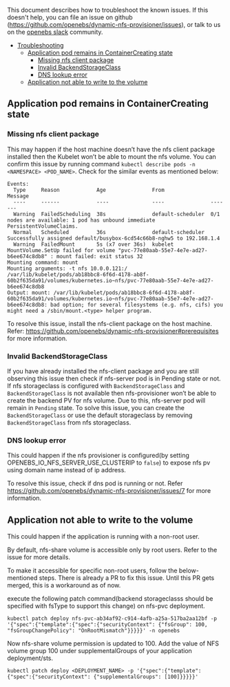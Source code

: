 
This document describes how to troubleshoot the known issues. If this doesn't help, you can file an issue on github (https://github.com/openebs/dynamic-nfs-provisioner/issues), or talk to us on the [openebs slack](https://kubernetes.slack.com/messages/openebs/) community.

- [Troubleshooting](#troubleshooting)
    - [Application pod remains in ContainerCreating state](#application-pod-remains-in-containercreating-state)
        - [Missing nfs client package](#missing-nfs-client-package)
        - [Invalid BackendStorageClass](#invalid-backendstorageclass)
        - [DNS lookup error](#dns-lookup-error)
    - [Application not able to write to the volume](#application-not-able-to-write-to-the-volume)

## Application pod remains in ContainerCreating state
### Missing nfs client package
This may happen if the host machine doesn’t have the nfs client package installed then the Kubelet won’t be able to mount the nfs volume. You can confirm this issue by running command ``kubectl describe pods -n <NAMESPACE> <POD_NAME>``. Check for the similar events as mentioned below:

```
Events:
  Type     Reason            Age               From               Message
  ----     ------            ----              ----               -------
  Warning  FailedScheduling  38s               default-scheduler  0/1 nodes are available: 1 pod has unbound immediate PersistentVolumeClaims.
  Normal   Scheduled         36s               default-scheduler  Successfully assigned default/busybox-6cd54c66b8-nghw5 to 192.168.1.4
  Warning  FailedMount       5s (x7 over 36s)  kubelet            MountVolume.SetUp failed for volume "pvc-77e80aab-55e7-4e7e-ad27-b6ee674c8db8" : mount failed: exit status 32
Mounting command: mount
Mounting arguments: -t nfs 10.0.0.121:/ /var/lib/kubelet/pods/ab18bbc8-6f6d-4178-ab8f-60b2f635da91/volumes/kubernetes.io~nfs/pvc-77e80aab-55e7-4e7e-ad27-b6ee674c8db8
Output: mount: /var/lib/kubelet/pods/ab18bbc8-6f6d-4178-ab8f-60b2f635da91/volumes/kubernetes.io~nfs/pvc-77e80aab-55e7-4e7e-ad27-b6ee674c8db8: bad option; for several filesystems (e.g. nfs, cifs) you might need a /sbin/mount.<type> helper program.
```

To resolve this issue, install the nfs-client package on the host machine. Refer: https://github.com/openebs/dynamic-nfs-provisioner#prerequisites for more information.


### Invalid BackendStorageClass
If you have already installed the nfs-client package and you are still observing this issue then check if nfs-server pod is in Pending state or not. If nfs storageclass is configured with `BackendStorageClass` and `BackendStorageClass` is not available then nfs-provisioner won’t be able to create the backend PV for nfs volume. Due to this, nfs-server pod will remain in `Pending` state. To solve this issue, you can create the `BackendStorageClass` or use the default storageclass by removing `BackendStorageClass` from nfs storageclass.


### DNS lookup error
This could happen if the nfs provisioner is configured(by setting OPENEBS_IO_NFS_SERVER_USE_CLUSTERIP to `false`) to expose nfs pv using domain name instead of ip address.

To resolve this issue, check if dns pod is running or not. Refer https://github.com/openebs/dynamic-nfs-provisioner/issues/7 for more information.


## Application not able to write to the volume
This could happen if the application is running with a non-root user.

By default, nfs-share volume is accessible only by root users. Refer to the issue for more details.

To make it accessible for specific non-root users, follow the below-mentioned steps. There is already a PR to fix this issue. Until this PR gets merged, this is a workaround as of now.

execute the following patch command(backend storageclasss should be specified with fsType to support this change) on nfs-pvc deployment.

```
kubectl patch deploy nfs-pvc-ab34af92-c914-4afb-a25a-517ba2aa12bf -p '{"spec":{"template":{"spec":{"securityContext": {"fsGroup": 100, "fsGroupChangePolicy": "OnRootMismatch"}}}}}' -n openebs
```

Now nfs-share volume permission is updated to 100.
Add the value of NFS volume group  100 under supplementalGroups of your application deployment/sts.

```
kubectl patch deploy <DEPLOYMENT_NAME> -p '{"spec":{"template":{"spec":{"securityContext": {"supplementalGroups": [100]}}}}}'
```

